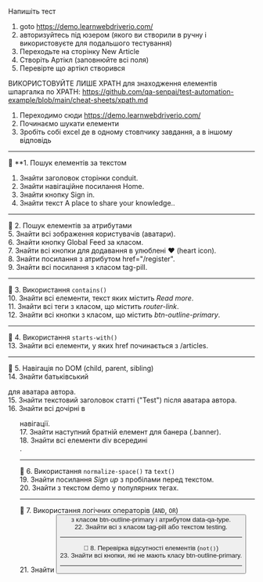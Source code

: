 Напишіть тест
 
1) goto https://demo.learnwebdriverio.com/
2) авторизуйтесь під юзером (якого ви створили в ручну і використовуєте для подальшого тестування)
3) Переходьте на сторінку New Article
4) Створіть Артікл (заповнюйте всі поля)
5) Перевірте що артікл створився
 
ВИКОРИСТОВУЙТЕ ЛИШЕ XPATH для знаходження елементів
шпаргалка по XPATH: https://github.com/qa-senpai/test-automation-example/blob/main/cheat-sheets/xpath.md

1. Переходимо сюди https://demo.learnwebdriverio.com/
2. Починаємо шукати елементи
3. Зробіть собі excel де в одному стовпчику завдання, а в іншому відповідь
 
 
---
 
📌 **1. Пошук елементів за текстом  
1. Знайти заголовок сторінки conduit.  
2. Знайти навігаційне посилання Home.  
3. Знайти кнопку Sign in.  
4. Знайти текст A place to share your knowledge..  
 
---
 
📌 2. Пошук елементів за атрибутами  
5. Знайти всі зображення користувачів (аватари).  
6. Знайти кнопку Global Feed за класом.  
7. Знайти всі кнопки для додавання в улюблені ❤️ (heart icon).  
8. Знайти посилання з атрибутом href="/register".  
9. Знайти всі посилання з класом tag-pill.  
 
---
 
📌 3. Використання `contains()`  
10. Знайти всі елементи, текст яких містить *Read more*.  
11. Знайти всі теги <a> з класом, що містить *router-link*.  
12. Знайти всі кнопки з класом, що містить *btn-outline-primary*.  
 
---
 
📌 4. Використання `starts-with()`  
13. Знайти всі елементи, у яких href починається з /articles.  
 
---
 
📌 5. Навігація по DOM (child, parent, sibling)  
14. Знайти батьківський <div> для аватара автора.  
15. Знайти текстовий заголовок статті ("Test") після аватара автора.  
16. Знайти всі дочірні <a> в <ul> навігації.  
17. Знайти наступний братній елемент для банера (.banner).  
18. Знайти всі елементи div всередині <div class="home-global">.  
 
---
 
📌 6. Використання `normalize-space()` та `text()`  
19. Знайти посилання *Sign up* з пробілами перед текстом.  
20. Знайти <span> з текстом demo у популярних тегах.  
 
---
 
📌 7. Використання логічних операторів (`AND`, `OR`)  
21. Знайти <button> з класом btn-outline-primary і атрибутом data-qa-type.  
22. Знайти всі <a> з класом tag-pill або текстом testing.  
 
---
 
📌 8. Перевірка відсутності елементів (`not()`)  
23. Знайти всі кнопки, які не мають класу btn-outline-primary.  
 
---